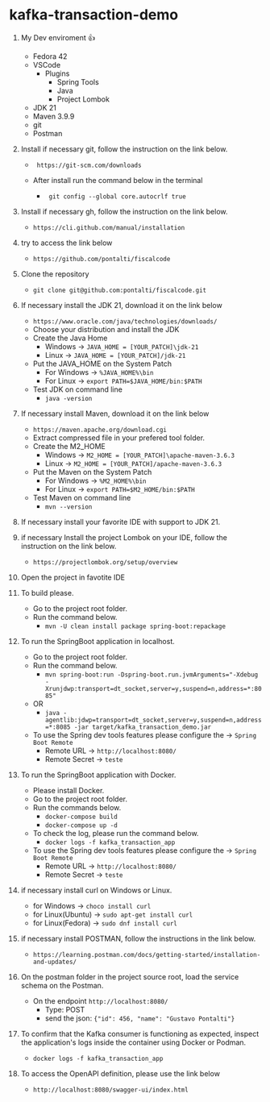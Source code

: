 # kafka-transaction-demo

1. My Dev enviroment 👍
   - Fedora 42
   - VSCode
   		- Plugins
   			- Spring Tools 
   			- Java
   			- Project Lombok
   - JDK 21
   - Maven  3.9.9
   - git 
   - Postman

2. Install if necessary git, follow the instruction on the link below.
	- ```  
	   https://git-scm.com/downloads 
	  ```
	- After install run the command below in the terminal
		- ``` 
		   git config --global core.autocrlf true
		  ```

3. Install if necessary gh, follow the instruction on the link below.
	- ``` https://cli.github.com/manual/installation ```

4. try to access the link below
	- ``` https://github.com/pontalti/fiscalcode ```

5. Clone the repository
	- ``` git clone git@github.com:pontalti/fiscalcode.git ```

6. If necessary install the JDK 21, download it on the link below
	- ``` https://www.oracle.com/java/technologies/downloads/ ```
	- Choose your distribution and install the JDK
	- Create the Java Home
		- Windows -> ``` JAVA_HOME = [YOUR_PATCH]\jdk-21 ```
		- Linux -> ``` JAVA_HOME = [YOUR_PATCH]/jdk-21 ```
	- Put the JAVA_HOME on the System Patch
		- For Windows -> ``` %JAVA_HOME%\bin ```
		- For Linux -> ``` export PATH=$JAVA_HOME/bin:$PATH ```
	- Test JDK on command line
		- ``` java -version ```		

7. If necessary install Maven, download it on the link below
	- ``` https://maven.apache.org/download.cgi ```
	- Extract compressed file in your prefered tool folder.
	- Create the M2_HOME
		- Windows -> ``` M2_HOME = [YOUR_PATCH]\apache-maven-3.6.3 ```
		- Linux -> ``` M2_HOME = [YOUR_PATCH]/apache-maven-3.6.3 ```
	- Put the Maven on the System Patch
		- For Windows -> ``` %M2_HOME%\bin ```
		- For Linux -> ``` export PATH=$M2_HOME/bin:$PATH ```
	- Test Maven on command line
		- ``` mvn --version ```

8. If necessary install your favorite IDE with support to JDK 21.

9. if necessary Install the project Lombok on your IDE, follow the instruction on the link below.
	- ``` https://projectlombok.org/setup/overview ```

10. Open the project in favotite IDE

11. To build please.
	- Go to the project root folder.
	- Run the command below.
		- ``` mvn -U clean install package spring-boot:repackage ```

12. To run the SpringBoot application in localhost.
	- Go to the project root folder.
	- Run the command below.
		- ``` mvn spring-boot:run -Dspring-boot.run.jvmArguments="-Xdebug -Xrunjdwp:transport=dt_socket,server=y,suspend=n,address=*:8085" ```
	- OR
		- ``` java -agentlib:jdwp=transport=dt_socket,server=y,suspend=n,address=*:8085 -jar target/kafka_transaction_demo.jar ```
	- To use the Spring dev tools features please configure the -> ``` Spring Boot Remote ```
		- Remote URL -> ``` http://localhost:8080/ ```
		- Remote Secret -> ``` teste ```

13. To run the SpringBoot application with Docker.
	- Please install Docker.
	- Go to the project root folder.
	- Run the commands below.
		- ``` docker-compose build ```			
		- ``` docker-compose up -d ```
	- To check the log, please run the command below.
		- ``` docker logs -f kafka_transaction_app ```
	- To use the Spring dev tools features please configure the -> ``` Spring Boot Remote ```
		- Remote URL -> ``` http://localhost:8080/ ```
		- Remote Secret -> ``` teste ```
		
14. if necessary install curl on Windows or Linux.
	- for Windows -> ``` choco install curl ```
	- for Linux(Ubuntu) -> ``` sudo apt-get install curl ```
	- for Linux(Fedora) -> ``` sudo dnf install curl ```
	
15. if necessary install POSTMAN, follow the instructions in the link below.
	- ``` https://learning.postman.com/docs/getting-started/installation-and-updates/ ```

15. On the postman folder in the project source root, load the service schema on the Postman.
	- On the endpoint ``` http://localhost:8080/ ```
        - Type: POST
		- send the json: ``` {"id": 456, "name": "Gustavo Pontalti"} ```

16. To confirm that the Kafka consumer is functioning as expected, inspect the application's logs inside the container using Docker or Podman.
    - ``` docker logs -f kafka_transaction_app ```

17. To access the OpenAPI definition, please use the link below
	- ``` http://localhost:8080/swagger-ui/index.html ``` 


